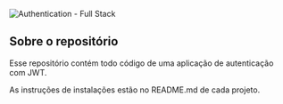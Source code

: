 ![Authentication - Full Stack](https://mega.ibxk.com.br///2017/04/28/28161131294292.jpg?ims=600x300)

## Sobre o repositório

Esse repositório contém todo código de uma aplicação de autenticação com JWT.

As instruções de instalações estão no README.md de cada projeto.
